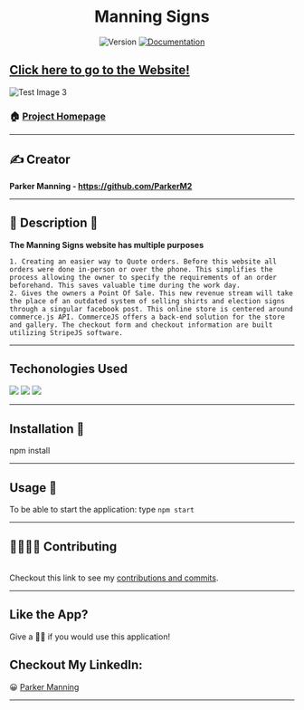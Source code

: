 <h1 align="center" class="fas fa-microscope">Manning Signs</h1>
<p align="center">
  <img alt="Version" src="https://img.shields.io/badge/version-2.0.0-blue.svg?cacheSeconds=2592000" />
  <a href="https://github.com/ParkerM2/GamesList#readme" target="_blank">
    <img alt="Documentation" src="https://img.shields.io/badge/documentation-yes-brightgreen.svg" />
  </a>

</p>

## [Click here to go to the Website!](https://manningsigns.netlify.app/)

![Test Image 3](client/public/images/homepage.PNG)

### 🏠 [Project Homepage](https://github.com/ParkerM2/Manningsigns)

---
## ✍ Creator

**Parker Manning - https://github.com/ParkerM2**

---
## 👀 Description 👀
**The Manning Signs website has multiple purposes**

    1. Creating an easier way to Quote orders. Before this website all orders were done in-person or over the phone. This simplifies the process allowing the owner to specify the requirements of an order beforehand. This saves valuable time during the work day.  
    2. Gives the owners a Point Of Sale. This new revenue stream will take the place of an outdated system of selling shirts and election signs through a singular facebook post. This online store is centered around commerce.js API. CommerceJS offers a back-end solution for the store and gallery. The checkout form and checkout information are built utilizing StripeJS software.

---

## Techonologies Used
![](client/public/images/react.png)
![](client/public/images/MySQL-logo.png)
![](client/public/images/node-js-logo.png)

---
## Installation 🔧


npm install

---
## Usage 🔱

To be able to start the application:
type `npm start`

---
## 👨‍👨‍👦‍👦 Contributing

<br />Checkout this link to see my [contributions and commits](https://github.com/ParkerM2/Project-3/graphs/contributors).

---
## Like the App?

Give a 👍🏻 if you would use this application!

<h2>Checkout My LinkedIn:</h2>

😀 [Parker Manning](https://www.linkedin.com/in/parkerm2/)





***